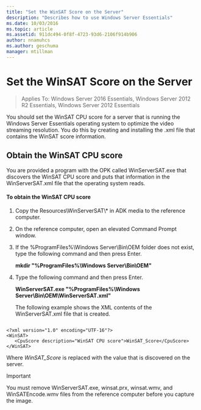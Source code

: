 ```yaml
---
title: "Set the WinSAT Score on the Server"
description: "Describes how to use Windows Server Essentials"
ms.date: 10/03/2016
ms.topic: article
ms.assetid: 911dc494-0f8f-4723-93d6-2106f914b906
author: nnamuhcs
ms.author: geschuma
manager: mtillman
---
```


# Set the WinSAT Score on the Server

>Applies To: Windows Server 2016 Essentials, Windows Server 2012 R2 Essentials, Windows Server 2012 Essentials

You should set the WinSAT CPU score for a server that is running the  Windows Server Essentials operating system to optimize the video streaming resolution. You do this by creating and installing the .xml file that contains the WinSAT score information.

## Obtain the WinSAT CPU score
 You are provided a program with the OPK called WinServerSAT.exe that discovers the WinSAT CPU score and puts that information in the WinServerSAT.xml file that the operating system reads.

#### To obtain the WinSAT CPU score

1. Copy the Resources\WinServerSAT\\* in ADK media to the reference computer.

2. On the reference computer, open an elevated Command Prompt window.

3. If the %ProgramFiles%\Windows Server\Bin\OEM folder does not exist, type the following command and then press Enter.

    **mkdir "%ProgramFiles%\Windows Server\Bin\OEM"**

4. Type the following command and then press Enter.

    **WinServerSAT.exe "%ProgramFiles%\Windows Server\Bin\OEM\WinServerSAT.xml"**

   The following example shows the XML contents of the WinServerSAT.xml file that is created.

```

<?xml version="1.0" encoding="UTF-16"?>
<WinSAT>
   <CpuScore description="WinSAT CPU score">WinSAT_Score</CpuScore>
</WinSAT>
```

 Where *WinSAT_Score* is replaced with the value that is discovered on the server.

> [!IMPORTANT]
>  You must remove WinServerSAT.exe, winsat.prx, winsat.wmv, and WinSATEncode.wmv files from the reference computer before you capture the image.
